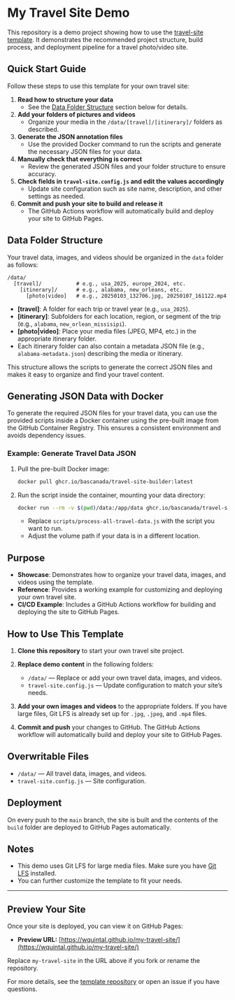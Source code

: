 # My Travel Site Demo

This repository is a demo project showing how to use the [travel-site template](https://github.com/bascanada/travel-map). It demonstrates the recommended project structure, build process, and deployment pipeline for a travel photo/video site.

## Quick Start Guide

Follow these steps to use this template for your own travel site:

1. **Read how to structure your data**
   - See the [Data Folder Structure](#data-folder-structure) section below for details.
2. **Add your folders of pictures and videos**
   - Organize your media in the `/data/[travel]/[itinerary]/` folders as described.
3. **Generate the JSON annotation files**
   - Use the provided Docker command to run the scripts and generate the necessary JSON files for your data.
4. **Manually check that everything is correct**
   - Review the generated JSON files and your folder structure to ensure accuracy.
5. **Check fields in `travel-site.config.js` and edit the values accordingly**
   - Update site configuration such as site name, description, and other settings as needed.
6. **Commit and push your site to build and release it**
   - The GitHub Actions workflow will automatically build and deploy your site to GitHub Pages.

## Data Folder Structure

Your travel data, images, and videos should be organized in the `data` folder as follows:

```
/data/
  [travel]/           # e.g., usa_2025, europe_2024, etc.
    [itinerary]/      # e.g., alabama, new_orleans, etc.
      [photo|video]   # e.g., 20250103_132706.jpg, 20250107_161122.mp4
```

- **[travel]**: A folder for each trip or travel year (e.g., `usa_2025`).
- **[itinerary]**: Subfolders for each location, region, or segment of the trip (e.g., `alabama`, `new_orlean_missisipi`).
- **[photo|video]**: Place your media files (JPEG, MP4, etc.) in the appropriate itinerary folder.
- Each itinerary folder can also contain a metadata JSON file (e.g., `alabama-metadata.json`) describing the media or itinerary.

This structure allows the scripts to generate the correct JSON files and makes it easy to organize and find your travel content.

## Generating JSON Data with Docker

To generate the required JSON files for your travel data, you can use the provided scripts inside a Docker container using the pre-built image from the GitHub Container Registry. This ensures a consistent environment and avoids dependency issues.

### Example: Generate Travel Data JSON

1. Pull the pre-built Docker image:
   ```sh
   docker pull ghcr.io/bascanada/travel-site-builder:latest
   ```
2. Run the script inside the container, mounting your data directory:
   ```sh
   docker run --rm -v $(pwd)/data:/app/data ghcr.io/bascanada/travel-site-builder:latest node scripts/process-all-travel-data.js ./data
   ```
   - Replace `scripts/process-all-travel-data.js` with the script you want to run.
   - Adjust the volume path if your data is in a different location.

## Purpose

- **Showcase**: Demonstrates how to organize your travel data, images, and videos using the template.
- **Reference**: Provides a working example for customizing and deploying your own travel site.
- **CI/CD Example**: Includes a GitHub Actions workflow for building and deploying the site to GitHub Pages.

## How to Use This Template

1. **Clone this repository** to start your own travel site project.
2. **Replace demo content** in the following folders:
   - `/data/` — Replace or add your own travel data, images, and videos.
   - `travel-site.config.js` — Update configuration to match your site’s needs.

3. **Add your own images and videos** to the appropriate folders. If you have large files, Git LFS is already set up for `.jpg`, `.jpeg`, and `.mp4` files.

4. **Commit and push** your changes to GitHub. The GitHub Actions workflow will automatically build and deploy your site to GitHub Pages.

## Overwritable Files

- `/data/` — All travel data, images, and videos.
- `travel-site.config.js` — Site configuration.

## Deployment

On every push to the `main` branch, the site is built and the contents of the `build` folder are deployed to GitHub Pages automatically.

## Notes

- This demo uses Git LFS for large media files. Make sure you have [Git LFS](https://git-lfs.github.com/) installed.
- You can further customize the template to fit your needs.

---

## Preview Your Site

Once your site is deployed, you can view it on GitHub Pages:

- **Preview URL:**
  [https://wquintal.github.io/my-travel-site/](https://wquintal.github.io/my-travel-site/)

Replace `my-travel-site` in the URL above if you fork or rename the repository.

For more details, see the [template repository](https://github.com/bascanada/travel-map) or open an issue if you have questions.
